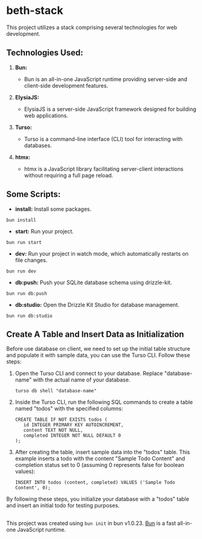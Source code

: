 # beth-stack

This project utilizes a stack comprising several technologies for web development.

## Technologies Used:

1. **Bun:**

    - Bun is an all-in-one JavaScript runtime providing server-side and client-side development features.

2. **ElysiaJS:**

    - ElysiaJS is a server-side JavaScript framework designed for building web applications.

3. **Turso:**

    - Turso is a command-line interface (CLI) tool for interacting with databases.

4. **htmx:**
    - htmx is a JavaScript library facilitating server-client interactions without requiring a full page reload.

## Some Scripts:

-   **install:** Install some packages.

```
bun install
```

-   **start:** Run your project.

```
bun run start
```

-   **dev:** Run your project in watch mode, which automatically restarts on file changes.

```
bun run dev
```

-   **db:push:** Push your SQLite database schema using drizzle-kit.

```
bun run db:push
```

-   **db:studio:** Open the Drizzle Kit Studio for database management.

```
bun run db:studio
```

## Create A Table and Insert Data as Initialization

Before use database on client, we need to set up the initial table structure and populate it with sample data, you can use the Turso CLI. Follow these steps:

1. Open the Turso CLI and connect to your database. Replace "database-name" with the actual name of your database.

    ```
    turso db shell "database-name"
    ```

2. Inside the Turso CLI, run the following SQL commands to create a table named "todos" with the specified columns:

    ```
    CREATE TABLE IF NOT EXISTS todos (
       id INTEGER PRIMARY KEY AUTOINCREMENT,
       content TEXT NOT NULL,
       completed INTEGER NOT NULL DEFAULT 0
    );
    ```

3. After creating the table, insert sample data into the "todos" table. This example inserts a todo with the content "Sample Todo Content" and completion status set to 0 (assuming 0 represents false for boolean values):

    ```
    INSERT INTO todos (content, completed) VALUES ('Sample Todo Content', 0);
    ```

By following these steps, you initialize your database with a "todos" table and insert an initial todo for testing purposes.

##

This project was created using `bun init` in bun v1.0.23. [Bun](https://bun.sh) is a fast all-in-one JavaScript runtime.
